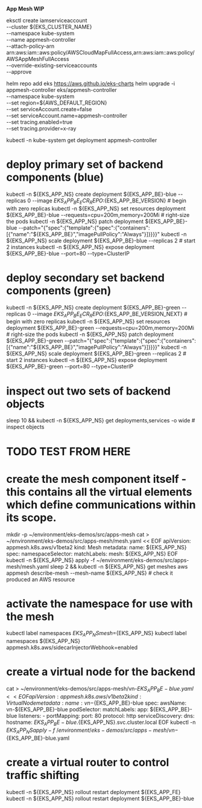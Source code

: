 **App Mesh WIP**

eksctl create iamserviceaccount \
  --cluster ${EKS_CLUSTER_NAME} \
  --namespace kube-system \
  --name appmesh-controller \
  --attach-policy-arn arn:aws:iam::aws:policy/AWSCloudMapFullAccess,arn:aws:iam::aws:policy/AWSAppMeshFullAccess \
  --override-existing-serviceaccounts \
  --approve

helm repo add eks https://aws.github.io/eks-charts
helm upgrade -i appmesh-controller eks/appmesh-controller \
  --namespace kube-system \
  --set region=${AWS_DEFAULT_REGION} \
  --set serviceAccount.create=false \
  --set serviceAccount.name=appmesh-controller \
  --set tracing.enabled=true \
  --set tracing.provider=x-ray

kubectl -n kube-system get deployment appmesh-controller

# deploy primary set of backend components (blue)
kubectl -n ${EKS_APP_NS} create deployment ${EKS_APP_BE}-blue --replicas 0 --image ${EKS_APP_BE_ECR_REPO}:${EKS_APP_BE_VERSION} # begin with zero replicas
kubectl -n ${EKS_APP_NS} set resources deployment ${EKS_APP_BE}-blue --requests=cpu=200m,memory=200Mi                           # right-size the pods
kubectl -n ${EKS_APP_NS} patch deployment ${EKS_APP_BE}-blue --patch="{\"spec\":{\"template\":{\"spec\":{\"containers\":[{\"name\":\"${EKS_APP_BE}\",\"imagePullPolicy\":\"Always\"}]}}}}"
kubectl -n ${EKS_APP_NS} scale deployment ${EKS_APP_BE}-blue --replicas 2                                                       # start 2 instances
kubectl -n ${EKS_APP_NS} expose deployment ${EKS_APP_BE}-blue --port=80 --type=ClusterIP

# deploy secondary set backend components (green)
kubectl -n ${EKS_APP_NS} create deployment ${EKS_APP_BE}-green --replicas 0 --image ${EKS_APP_BE_ECR_REPO}:${EKS_APP_BE_VERSION_NEXT} # begin with zero replicas
kubectl -n ${EKS_APP_NS} set resources deployment ${EKS_APP_BE}-green --requests=cpu=200m,memory=200Mi                                # right-size the pods
kubectl -n ${EKS_APP_NS} patch deployment ${EKS_APP_BE}-green --patch="{\"spec\":{\"template\":{\"spec\":{\"containers\":[{\"name\":\"${EKS_APP_BE}\",\"imagePullPolicy\":\"Always\"}]}}}}"
kubectl -n ${EKS_APP_NS} scale deployment ${EKS_APP_BE}-green --replicas 2                                                            # start 2 instances
kubectl -n ${EKS_APP_NS} expose deployment ${EKS_APP_BE}-green --port=80 --type=ClusterIP

# inspect out two sets of backend objects
sleep 10 && kubectl -n ${EKS_APP_NS} get deployments,services -o wide                                                                 # inspect objects

# TODO TEST FROM HERE

# create the mesh component itself - this contains all the virtual elements which define communications within its scope.
mkdir -p ~/environment/eks-demos/src/apps-mesh
cat > ~/environment/eks-demos/src/apps-mesh/mesh.yaml << EOF
apiVersion: appmesh.k8s.aws/v1beta2
kind: Mesh
metadata:
  name: ${EKS_APP_NS}
spec:
  namespaceSelector:
    matchLabels:
      mesh: ${EKS_APP_NS}
EOF
kubectl -n ${EKS_APP_NS} apply -f ~/environment/eks-demos/src/apps-mesh/mesh.yaml
sleep 2 && kubectl -n ${EKS_APP_NS} get meshes
aws appmesh describe-mesh --mesh-name ${EKS_APP_NS}  # check it produced an AWS resource

# activate the namespace for use with the mesh
kubectl label namespaces ${EKS_APP_NS} mesh=${EKS_APP_NS}
kubectl label namespaces ${EKS_APP_NS} appmesh.k8s.aws/sidecarInjectorWebhook=enabled

# create a virtual node for the backend
cat > ~/environment/eks-demos/src/apps-mesh/vn-${EKS_APP_BE}-blue.yaml << EOF
apiVersion: appmesh.k8s.aws/v1beta2
kind: VirtualNode
metadata:
  name: vn-${EKS_APP_BE}-blue
spec:
  awsName: vn-${EKS_APP_BE}-blue
  podSelector:
    matchLabels:
      app: ${EKS_APP_BE}-blue
  listeners:
    - portMapping:
        port: 80
        protocol: http
  serviceDiscovery:
    dns:
      hostname: ${EKS_APP_BE}-blue.${EKS_APP_NS}.svc.cluster.local
EOF
kubectl -n ${EKS_APP_NS} apply -f ~/environment/eks-demos/src/apps-mesh/vn-${EKS_APP_BE}-blue.yaml

# create a virtual router to control traffic shifting




kubectl -n ${EKS_APP_NS} rollout restart deployment ${EKS_APP_FE}
kubectl -n ${EKS_APP_NS} rollout restart deployment ${EKS_APP_BE}-blue

